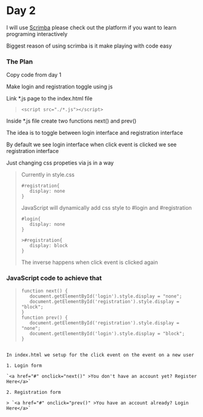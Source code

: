 # Day 2

I will use [Scrimba](https://scrimba.com/) please check out the platform if you want to learn programing interactively

Biggest reason  of using scrimba is it make playing with code easy

### The Plan

Copy code from day 1

Make login and registration toggle using js 

Link *.js page to the index.html file

> `<script src="./*.js"></script>`

Inside *.js file create two functions next() and prev()

The idea is to toggle between login interface and registration interface

By default we see login interface when click event is clicked we see registration interface

Just changing css propeties via js in a way
>Currently in style.css
>```
>#registration{
>    display: none
>}
>```
>
>JavaScript will dynamically add css style to #login and #registration
>
>```
>#login{
>    display: none
>}
>
>>#registration{
>    display: block
>}
>```
>
>The inverse happens when click event is clicked again

### JavaScript code to achieve that

>```
>function next() {
>    document.getElementById('login').style.display = "none";
>    document.getElementById('registration').style.display = "block";
>}
>function prev() {
>    document.getElementById('registration').style.display = "none";
>    document.getElementById('login').style.display = "block";
>}
```

In index.html we setup for the click event on the event on a new user

1. Login form

`<a href="#" onclick="next()" >You don't have an account yet? Register Here</a>`

2. Registration form

> `<a href="#" onclick="prev()" >You have an account already? Login Here</a>`
